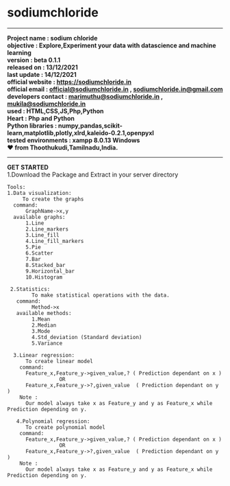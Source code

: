 # sodiumchloride
***
 **Project name        : sodium chloride\
 objective           : Explore,Experiment your data with datascience and machine learning \
 version             : beta 0.1.1\
 released on         : 13/12/2021\
 last update         : 14/12/2021\
 official website    : https://sodiumchloride.in<br/>
 official email      : official@sodiumchloride.in , sodiumchloride.in@gmail.com\
 developers contact  : marimuthu@sodiumchloride.in , mukila@sodiumchloride.in\
 used                : HTML,CSS,JS,Php,Python\
 Heart               : Php and Python\
 Python libraries    : numpy,pandas,scikit-learn,matplotlib,plotly,xlrd,kaleido-0.2.1,openpyxl\
 tested environments : xampp 8.0.13 Windows
 <br/>♥ from Thoothukudi,Tamilnadu,India.**
 ***
  
  **GET STARTED**\
  1.Download the Package and Extract in your server directory
  
  ```
  Tools:
  1.Data visualization:
       To create the graphs
    command:
        GraphName->x,y
    available graphs:
        1.Line
        2.Line_markers
        3.Line_fill
        4.Line_fill_markers
        5.Pie
        6.Scatter
        7.Bar
        8.Stacked_bar
        9.Horizontal_bar
        10.Histogram
        
   2.Statistics:
          To make statistical operations with the data.
     command:
          Method->x
     available methods:
          1.Mean
          2.Median
          3.Mode
          4.Std_deviation (Standard deviation)
          5.Variance
          
    3.Linear regression:
        To create linear model
      command:
        Feature_x,Feature_y->given_value,? ( Prediction dependant on x )
                   OR
        Feature_x,Feature_y->?,given_value  ( Prediction dependant on y )
      Note :
        Our model always take x as Feature_y and y as Feature_x while Prediction depending on y.
        
     4.Polynomial regression:
        To create polynomial model
      command:
        Feature_x,Feature_y->given_value,? ( Prediction dependant on x )
                   OR
        Feature_x,Feature_y->?,given_value  ( Prediction dependant on y )
      Note :
        Our model always take x as Feature_y and y as Feature_x while Prediction depending on y.
        
        
